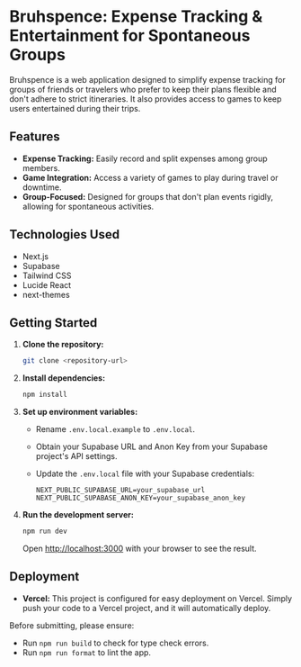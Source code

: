# Bruhspence: Expense Tracking & Entertainment for Spontaneous Groups

Bruhspence is a web application designed to simplify expense tracking for groups of friends or travelers who prefer to keep their plans flexible and don't adhere to strict itineraries. It also provides access to games to keep users entertained during their trips.

## Features

- **Expense Tracking:** Easily record and split expenses among group members.
- **Game Integration:** Access a variety of games to play during travel or downtime.
- **Group-Focused:** Designed for groups that don't plan events rigidly, allowing for spontaneous activities.

## Technologies Used

- Next.js
- Supabase
- Tailwind CSS
- Lucide React
- next-themes

## Getting Started

1.  **Clone the repository:**

    ```bash
    git clone <repository-url>
    ```

2.  **Install dependencies:**

    ```bash
    npm install
    ```

3.  **Set up environment variables:**

    - Rename `.env.local.example` to `.env.local`.
    - Obtain your Supabase URL and Anon Key from your Supabase project's API settings.
    - Update the `.env.local` file with your Supabase credentials:

      ```
      NEXT_PUBLIC_SUPABASE_URL=your_supabase_url
      NEXT_PUBLIC_SUPABASE_ANON_KEY=your_supabase_anon_key
      ```

4.  **Run the development server:**

    ```bash
    npm run dev
    ```

    Open [http://localhost:3000](http://localhost:3000) with your browser to see the result.

## Deployment

- **Vercel:** This project is configured for easy deployment on Vercel. Simply push your code to a Vercel project, and it will automatically deploy.

Before submitting, please ensure:

- Run `npm run build` to check for type check errors.
- Run `npm run format` to lint the app.
